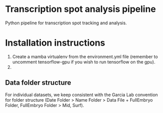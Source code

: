 # Transcription spot analysis pipeline
Python pipeline for transcription spot tracking and analysis.

# Installation instructions
1. Create a mamba virtualenv from the environment.yml file (remember to
uncomment tensorflow-gpu if you wish to run tensorflow on the gpu).
2. 

## Data folder structure
For individual datasets, we keep consistent with the Garcia Lab convention
for folder structure (Date Folder > Name Folder > Data File + FullEmbryo
Folder, FullEmbryo Folder > Mid, Surf).
